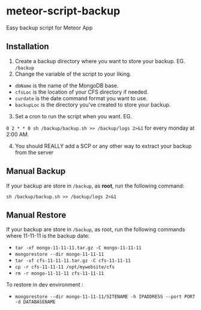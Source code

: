 # meteor-script-backup
Easy backup script for Meteor App

## Installation

1. Create a backup directory where you want to store your backup. EG. `/backup`
2. Change the variable of the script to your liking.
  - `dbName` is the name of the MongoDB base.
  - `cfsLoc` is the location of your CFS directory if needed.
  - `curdate` is the date command format you want to use.
  - `backupLoc` is the directory you've created to store your backup.
3. Set a cron to run the script when you want. EG.

  `0 2 * * 0 sh /backup/backup.sh >> /backup/logs 2>&1` for every monday at 2:00 AM.

4. You should REALLY add a SCP or any other way to extract your backup from the server

## Manual Backup

If your backup are store in `/backup`, as **root**, run the following command:

`sh /backup/backup.sh >> /backup/logs 2>&1`

## Manual Restore
If your backup are store in `/backup`, as root, run the following commands where 11-11-11 is the backup date:

- `tar -xf mongo-11-11-11.tar.gz -C mongo-11-11-11`
- `mongorestore --dir mongo-11-11-11`
- `tar -xf cfs-11-11-11.tar.gz -C cfs-11-11-11`
- `cp -r cfs-11-11-11 /opt/mywebsite/cfs`
- `rm -r mongo-11-11-11 cfs-11-11-11`

To restore in dev environment :
- `mongorestore --dir mongo-11-11-11/SITENAME -h IPADDRESS --port PORT -d DATABASENAME`

